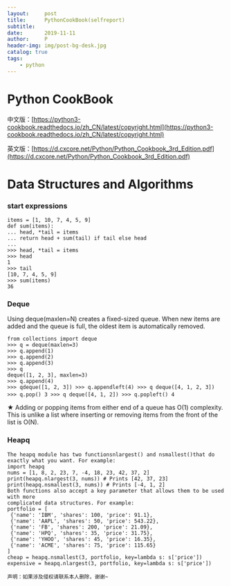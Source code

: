 ```yaml
---
layout:     post
title:      PythonCookBook(selfreport)
subtitle:   
date:       2019-11-11
author:     P
header-img: img/post-bg-desk.jpg
catalog: true
tags:
    - python
---
```

# Python CookBook

中文版：[https://python3-cookbook.readthedocs.io/zh_CN/latest/copyright.html](https://python3-cookbook.readthedocs.io/zh_CN/latest/copyright.html)

英文版：[https://d.cxcore.net/Python/Python_Cookbook_3rd_Edition.pdf](https://d.cxcore.net/Python/Python_Cookbook_3rd_Edition.pdf)

# Data Structures and Algorithms

### start expressions

```
items = [1, 10, 7, 4, 5, 9] 
def sum(items):
... head, *tail = items
... return head + sum(tail) if tail else head
...
>>> head, *tail = items
>>> head
1
>>> tail
[10, 7, 4, 5, 9]
>>> sum(items)
36
```

### Deque

Using deque(maxlen=N) creates a fixed-sized queue. When new items are added and the queue is full, the oldest item is automatically removed. 

```
from collections import deque
>>> q = deque(maxlen=3)
>>> q.append(1)
>>> q.append(2)
>>> q.append(3)
>>> q
deque([1, 2, 3], maxlen=3)
>>> q.append(4)
>>> qdeque([1, 2, 3]) >>> q.appendleft(4) >>> q deque([4, 1, 2, 3]) >>> q.pop() 3 >>> q deque([4, 1, 2]) >>> q.popleft() 4 　
```

★ Adding or popping items from either end of a queue has O(1) complexity. This is unlike a list where inserting or removing items from the front of the list is O(N).

### Heapq

```
The heapq module has two functionsnlargest() and nsmallest()that do exactly what you want. For example:
import heapq
nums = [1, 8, 2, 23, 7, -4, 18, 23, 42, 37, 2]
print(heapq.nlargest(3, nums)) # Prints [42, 37, 23]
print(heapq.nsmallest(3, nums)) # Prints [-4, 1, 2]
Both functions also accept a key parameter that allows them to be used with more
complicated data structures. For example:
portfolio = [
 {'name': 'IBM', 'shares': 100, 'price': 91.1},
 {'name': 'AAPL', 'shares': 50, 'price': 543.22},
 {'name': 'FB', 'shares': 200, 'price': 21.09},
 {'name': 'HPQ', 'shares': 35, 'price': 31.75},
 {'name': 'YHOO', 'shares': 45, 'price': 16.35},
 {'name': 'ACME', 'shares': 75, 'price': 115.65}
]
cheap = heapq.nsmallest(3, portfolio, key=lambda s: s['price'])
expensive = heapq.nlargest(3, portfolio, key=lambda s: s['price'])
```

```
声明：如果涉及侵权请联系本人删除，谢谢~
```
